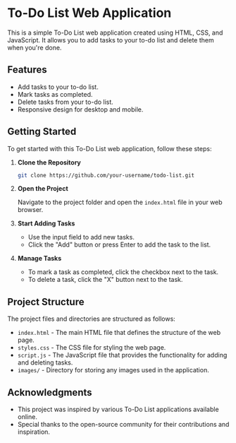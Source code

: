 # To-Do List Web Application

This is a simple To-Do List web application created using HTML, CSS, and JavaScript. It allows you to add tasks to your to-do list and delete them when you're done. 

## Features

- Add tasks to your to-do list.
- Mark tasks as completed.
- Delete tasks from your to-do list.
- Responsive design for desktop and mobile.

## Getting Started

To get started with this To-Do List web application, follow these steps:

1. **Clone the Repository**

   ```bash
   git clone https://github.com/your-username/todo-list.git
   ```

2. **Open the Project**

   Navigate to the project folder and open the `index.html` file in your web browser.

3. **Start Adding Tasks**

   - Use the input field to add new tasks.
   - Click the "Add" button or press Enter to add the task to the list.

4. **Manage Tasks**

   - To mark a task as completed, click the checkbox next to the task.
   - To delete a task, click the "X" button next to the task.

## Project Structure

The project files and directories are structured as follows:

- `index.html` - The main HTML file that defines the structure of the web page.
- `styles.css` - The CSS file for styling the web page.
- `script.js` - The JavaScript file that provides the functionality for adding and deleting tasks.
- `images/` - Directory for storing any images used in the application.

## Acknowledgments

- This project was inspired by various To-Do List applications available online.
- Special thanks to the open-source community for their contributions and inspiration.
